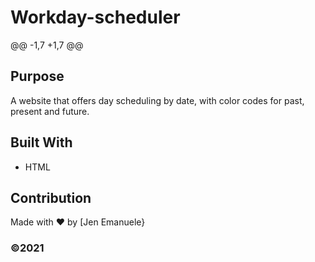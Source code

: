 # Workday-scheduler


@@ -1,7 +1,7 @@


## Purpose
A website that offers day scheduling by date, with color codes for past, present and future.
## Built With
* HTML


## Contribution
Made with ❤️ by [Jen Emanuele}

### ©️2021 



